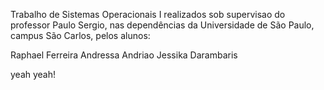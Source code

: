Trabalho de Sistemas Operacionais I realizados sob supervisao do professor Paulo Sergio, nas dependências da Universidade de São Paulo, campus São Carlos, pelos alunos:

Raphael Ferreira
Andressa Andriao
Jessika Darambaris

yeah yeah!
